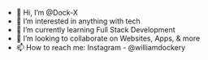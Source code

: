 - 👋 Hi, I’m @Dock-X
- 👀 I’m interested in anything with tech
- 🌱 I’m currently learning Full Stack Development
- 💞️ I’m looking to collaborate on Websites, Apps, & more
- 📫 How to reach me: Instagram - @williamdockery

<!---
Dock-X/Dock-X is a ✨ special ✨ repository because its `README.md` (this file) appears on your GitHub profile.
You can click the Preview link to take a look at your changes.
--->
